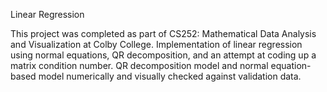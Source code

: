 Linear Regression 

This project was completed as part of CS252: Mathematical Data Analysis and Visualization at Colby College.
Implementation of linear regression using normal equations, QR decomposition, and an attempt at coding up a matrix condition number. 
QR decomposition model and normal equation-based model numerically and visually checked against validation data.
